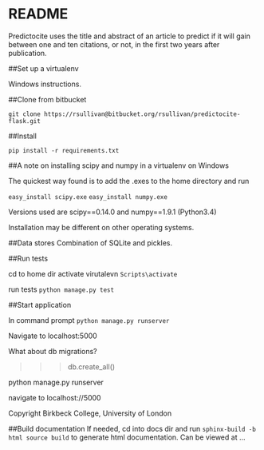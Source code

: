 # README #

Predictocite uses the title and abstract of an article to predict if it will gain between one and ten citations, or not, in the first two years after publication. 


##Set up a virtualenv

Windows instructions.


##Clone from bitbucket

`git clone https://rsullivan@bitbucket.org/rsullivan/predictocite-flask.git`

##Install

`pip install -r requirements.txt`

##A note on installing scipy and numpy in a virtualenv on Windows

The quickest way found is to add the .exes to the home directory and
run

`easy_install scipy.exe`
`easy_install numpy.exe`

Versions used are scipy==0.14.0 and numpy==1.9.1 (Python3.4)

Installation may be different on other operating systems.


##Data stores
Combination of SQLite and pickles.


##Run tests

cd to home dir
activate virutalevn `Scripts\activate`

run tests
`python manage.py test`


##Start application

In command prompt `python manage.py runserver`

Navigate to localhost:5000

What about db migrations? 

>>>db.create_all()

python manage.py runserver

navigate to localhost://5000

Copyright Birkbeck College, University of London


##Build documentation
If needed, cd into docs dir and run `sphinx-build -b html source build` to generate html documentation.
Can be viewed at ...